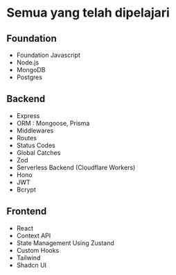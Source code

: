# Semua yang telah dipelajari

## Foundation
- Foundation Javascript
- Node.js 
- MongoDB
- Postgres

## Backend
- Express
- ORM : Mongoose, Prisma
- Middlewares
- Routes
- Status Codes
- Global Catches
- Zod
- Serverless Backend (Cloudflare Workers)
- Hono
- JWT
- Bcrypt

## Frontend
- React
- Context API
- State Management Using Zustand
- Custom Hooks
- Tailwind
- Shadcn UI

## 

## 